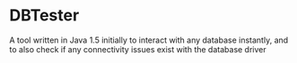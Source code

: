 # DBTester
A tool written in Java 1.5 initially to interact with any database instantly, and to also check if any connectivity issues exist with the database driver
